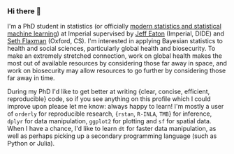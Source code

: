 ### Hi there 👋

I'm a PhD student in statistics (or officially [modern statistics and statistical machine learning](https://statml.io/)) at Imperial supervised by [Jeff Eaton](https://www.imperial.ac.uk/people/jeffrey.eaton) (Imperial, DIDE) and [Seth Flaxman](https://www.cs.ox.ac.uk/people/seth.flaxman/) (Oxford, CS).
I'm interested in applying Bayesian statistics to health and social sciences, particularly global health and biosecurity.
To make an extremely stretched connection, work on global health makes the most out of available resources by considering those far away in space, and work on biosecurity may allow resources to go further by considering those far away in time.

During my PhD I'd like to get better at writing {clear, concise, efficient, reproducible} code, so if you see anything on this profile which I could improve upon please let me know: always happy to learn!
I'm mostly a user of `orderly` for reproducible research, {`rstan`, `R-INLA`, `TMB`} for inference, `dplyr` for data manipulation, `ggplot2` for plotting and `sf` for spatial data.
When I have a chance, I'd like to learn `dt` for faster data manipulation, as well as perhaps picking up a secondary programming language (such as Python or Julia).

